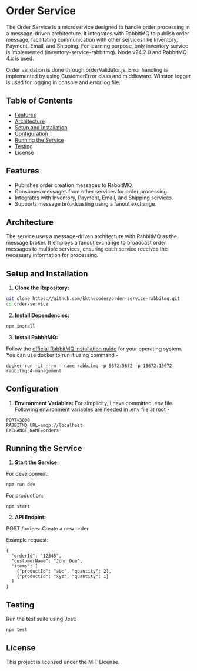 # Order Service

The Order Service is a microservice designed to handle order processing in a message-driven architecture. It integrates with RabbitMQ to publish order message, facilitating communication with other services like Inventory, Payment, Email, and Shipping. For learning purpose, only inventory service is implemented (inventory-service-rabbitmq). Node v24.2.0 and RabbitMQ 4.x is used.

Order validation is done through orderValidator.js. Error handling is implemented by using CustomerError class and middleware. Winston logger is used for logging in console and error.log file.

## Table of Contents

- [Features](#features)
- [Architecture](#architecture)
- [Setup and Installation](#setup-and-installation)
- [Configuration](#configuration)
- [Running the Service](#running-the-service)
- [Testing](#testing)
- [License](#license)

## Features

- Publishes order creation messages to RabbitMQ.
- Consumes messages from other services for order processing.
- Integrates with Inventory, Payment, Email, and Shipping services.
- Supports message broadcasting using a fanout exchange.

## Architecture

The service uses a message-driven architecture with RabbitMQ as the message broker. It employs a fanout exchange to broadcast order messages to multiple services, ensuring each service receives the necessary information for processing.

## Setup and Installation

1. **Clone the Repository:**

```bash
git clone https://github.com/kkthecoder/order-service-rabbitmq.git
cd order-service
```

2. **Install Dependencies:**

```bash
npm install
```

3. **Install RabbitMQ:**

Follow the [official RabbitMQ installation guide](https://www.rabbitmq.com/download.html) for your operating system. You can use docker to run it using command -

```
docker run -it --rm --name rabbitmq -p 5672:5672 -p 15672:15672 rabbitmq:4-management
```

## Configuration

1. **Environment Variables:**
   For simplicity, I have committed .env file. Following environment variables are needed in .env file at root -

```
PORT=3000
RABBITMQ_URL=amqp://localhost
EXCHANGE_NAME=orders
```

## Running the Service

1. **Start the Service:**

For development:

```
npm run dev
```

For production:

```
npm start
```

2. **API Endpint:**

POST /orders: Create a new order.

Example request:

```
{
  "orderId": "12345",
  "customerName": "John Doe",
  "items": [
    {"productId": "abc", "quantity": 2},
    {"productId": "xyz", "quantity": 1}
  ]
}
```

## Testing

Run the test suite using Jest:

```
npm test
```

## License

This project is licensed under the MIT License.
